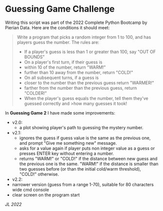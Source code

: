 # Guessing Game Challenge

Writing this script was part of the 2022 Complete Python Bootcamp by Pierian Data.
Here are the conditions it should meet:

>Write a program that picks a random integer from 1 to 100, and has players guess the number. The rules are:
>
>* If a player's guess is less than 1 or greater than 100, say "OUT OF BOUNDS"
>* On a player's first turn, if their guess is
>  * within 10 of the number, return "WARM!"
>  * further than 10 away from the number, return "COLD!"
>* On all subsequent turns, if a guess is
>  * closer to the number than the previous guess return "WARMER!"
>  * farther from the number than the previous guess, return "COLDER!"
>* When the player's guess equals the number, tell them they've guessed correctly and >how many guesses it took!

In **Guessing Game 2** I have made some improvements:
* v2.0:
  * a plot showing player's path to guessing the mystery number.
* v2.1:
  * ignores the guess if guess value is the same as the previous one, and prompt "Give me something new" message.
  * asks for a value again if player puts non integer value as a guess or presses ENTER key without entering a number.
  * returns "WARM!" or "COLD!" if the distance between new guess and the previous one is the same. "WARM!" if the distance is smaller than two guesses before (or than the initial cold/warm threshold), "COLD!" otherwise.
* v2.2:
 * narrower version (guess from a range 1-70), suitable for 80 characters wide cmd console
 * clear screen on the program start

*JL 2022*
